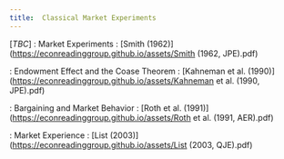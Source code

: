 ```yaml
---
title:  Classical Market Experiments
---
```



[_TBC_]
: Market Experiments
  : [Smith (1962)](https://econreadinggroup.github.io/assets/Smith (1962, JPE).pdf)
  
: Endowment Effect and the Coase Theorem
  : [Kahneman et al. (1990)](https://econreadinggroup.github.io/assets/Kahneman et al. (1990, JPE).pdf)

: Bargaining and Market Behavior
  : [Roth et al. (1991)](https://econreadinggroup.github.io/assets/Roth et al. (1991, AER).pdf)

: Market Experience
  : [List (2003)](https://econreadinggroup.github.io/assets/List (2003, QJE).pdf)

  
